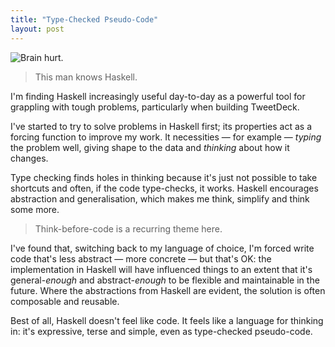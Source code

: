 ```yaml
---
title: "Type-Checked Pseudo-Code"
layout: post
---
```


![Brain hurt.][brain-hurt]

> This man knows Haskell.

I'm finding Haskell increasingly useful day-to-day as a powerful tool for grappling with tough problems, particularly when building TweetDeck.

I've started to try to solve problems in Haskell first; its properties act as a forcing function to improve my work. It necessities — for example — *typing* the problem well, giving shape to the data and *thinking* about how it changes.

Type checking finds holes in thinking because it's just not possible to take shortcuts and often, if the code type-checks, it works. Haskell encourages abstraction and generalisation, which makes me think, simplify and think some more.

> Think-before-code is a recurring theme here.

I've found that, switching back to my language of choice, I'm forced write code that's less abstract — more concrete — but that's OK: the implementation in Haskell will have influenced things to an extent that it's general-*enough* and abstract-*enough* to be flexible and maintainable in the future. Where the abstractions from Haskell are evident, the solution is often composable and reusable.

Best of all, Haskell doesn't feel like code. It feels like a language for thinking in: it's expressive, terse and simple, even as type-checked pseudo-code.

[brain-hurt]: http://goingshodan.com/wp-content/uploads/2013/08/my-brain-hurts.jpg
[tweetdeck]: https://tweetdeck.twitter.com
